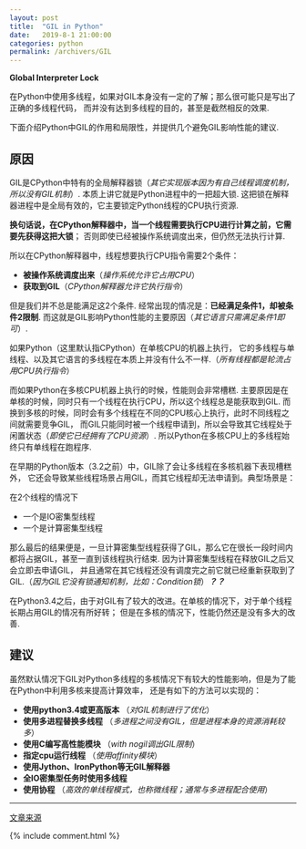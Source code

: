 ```yaml
---
layout: post
title:  "GIL in Python"
date:   2019-8-1 21:00:00
categories: python
permalink: /archivers/GIL
---
```

**Global Interpreter Lock**

在Python中使用多线程，如果对GIL本身没有一定的了解；那么很可能只是写出了正确的多线程代码，
而并没有达到多线程的目的，甚至是截然相反的效果.

下面介绍Python中GIL的作用和局限性，并提供几个避免GIL影响性能的建议.
<!--more-->

## **原因**

GIL是CPython中特有的全局解释器锁（*其它实现版本因为有自己线程调度机制，所以没有GIL机制*）.
本质上讲它就是Python进程中的一把超大锁.
这把锁在解释器进程中是全局有效的，它主要锁定Python线程的CPU执行资源.

**换句话说，在CPython解释器中，当一个线程需要执行CPU进行计算之前，它需要先获得这把大锁**；
否则即使已经被操作系统调度出来，但仍然无法执行计算.

所以在CPython解释器中，线程想要执行CPU指令需要2个条件：
* **被操作系统调度出来**（*操作系统允许它占用CPU*）
* **获取到GIL**（*CPython解释器允许它执行指令*）

但是我们并不总是能满足这2个条件.
经常出现的情况是：**已经满足条件1，却被条件2限制**.
而这就是GIL影响Python性能的主要原因（*其它语言只需满足条件1即可*）.

如果Python（这里默认指CPython）在单核CPU的机器上执行，
它的多线程与单线程、以及其它语言的多线程在本质上并没有什么不一样.（*所有线程都是轮流占用CPU执行指令*）

而如果Python在多核CPU机器上执行的时候，性能则会非常槽糕.
主要原因是在单核的时候，同时只有一个线程在执行CPU，所以这个线程总是能获取到GIL.
而换到多核的时候，同时会有多个线程在不同的CPU核心上执行，此时不同线程之间就需要竞争GIL，
而GIL只能同时被一个线程申请到，所以会导致其它线程处于闲置状态（*即使它已经拥有了CPU资源*）.
所以Python在多核CPU上的多线程始终只有单线程在跑程序.

在早期的Python版本（3.2之前）中，GIL除了会让多线程在多核机器下表现槽糕外，
它还会导致某些线程场景占用GIL，而其它线程却无法申请到。典型场景是：

在2个线程的情况下
* 一个是IO密集型线程
* 一个是计算密集型线程

那么最后的结果便是，一旦计算密集型线程获得了GIL，那么它在很长一段时间内都将占据GIL，甚至一直到该线程执行结束.
因为计算密集型线程在释放GIL之后又会立即去申请GIL，
并且通常在其它线程还没有调度完之前它就已经重新获取到了GIL.（*因为GIL它没有锁通知机制，比如：Condition锁*）***？？***

在Python3.4之后，由于对GIL有了较大的改进。在单核的情况下，对于单个线程长期占用GIL的情况有所好转；
但是在多核的情况下，性能仍然还是没有多大的改善.

## **建议**

虽然默认情况下GIL对Python多线程的多核情况下有较大的性能影响，但是为了能在Python中利用多核来提高计算效率，
还是有如下的方法可以实现的：

* **使用python3.4或更高版本** （*对GIL机制进行了优化*）
* **使用多进程替换多线程** （*多进程之间没有GIL，但是进程本身的资源消耗较多*）
* **使用C编写高性能模块** （*with nogil调出GIL限制*）
* **指定cpu运行线程** （*使用affinity模块*）
* **使用Jython、IronPython等无GIL解释器**
* **全IO密集型任务时使用多线程**
* **使用协程** （*高效的单线程模式，也称微线程；通常与多进程配合使用*）

* * *

[文章来源](https://blog.csdn.net/five3/article/details/78563365)

{% include comment.html %}